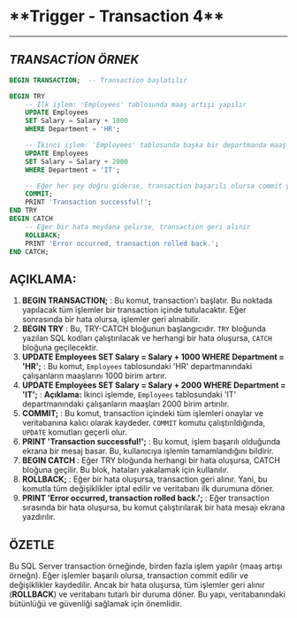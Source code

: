 # \***\*Trigger - Transaction 4\*\***

---

## **_TRANSACTİON ÖRNEK_**

```sql
BEGIN TRANSACTION;  -- Transaction başlatılır

BEGIN TRY
    -- İlk işlem: 'Employees' tablosunda maaş artışı yapılır
    UPDATE Employees
    SET Salary = Salary + 1000
    WHERE Department = 'HR';

    -- İkinci işlem: 'Employees' tablosunda başka bir departmanda maaş artışı yapılır
    UPDATE Employees
    SET Salary = Salary + 2000
    WHERE Department = 'IT';

    -- Eğer her şey doğru giderse, transaction başarılı olursa commit yapılır
    COMMIT;
    PRINT 'Transaction successful!';
END TRY
BEGIN CATCH
    -- Eğer bir hata meydana gelirse, transaction geri alınır
    ROLLBACK;
    PRINT 'Error occurred, transaction rolled back.';
END CATCH;

```

## AÇIKLAMA:

1. **BEGIN TRANSACTION;** : Bu komut, transaction'ı başlatır. Bu noktada yapılacak tüm işlemler bir transaction içinde tutulacaktır. Eğer sonrasında bir hata olursa, işlemler geri alınabilir.
2. **BEGIN TRY** : Bu, TRY-CATCH bloğunun başlangıcıdır. `TRY` bloğunda yazılan SQL kodları çalıştırılacak ve herhangi bir hata oluşursa, `CATCH` bloğuna geçilecektir.
3. **UPDATE Employees SET Salary = Salary + 1000 WHERE Department = 'HR';** : Bu komut, `Employees` tablosundaki 'HR' departmanındaki çalışanların maaşlarını 1000 birim artırır.
4. **UPDATE Employees SET Salary = Salary + 2000 WHERE Department = 'IT';** : **Açıklama:** İkinci işlemde, `Employees` tablosundaki 'IT' departmanındaki çalışanların maaşları 2000 birim artırılır.
5. **COMMIT;** : Bu komut, transaction içindeki tüm işlemleri onaylar ve veritabanına kalıcı olarak kaydeder. `COMMIT` komutu çalıştırıldığında, `UPDATE` komutları geçerli olur.
6. **PRINT 'Transaction successful!';** : Bu komut, işlem başarılı olduğunda ekrana bir mesaj basar. Bu, kullanıcıya işlemin tamamlandığını bildirir.
7. **BEGIN CATCH** : Eğer TRY bloğunda herhangi bir hata oluşursa, CATCH bloğuna geçilir. Bu blok, hataları yakalamak için kullanılır.
8. **ROLLBACK;** : Eğer bir hata oluşursa, transaction geri alınır. Yani, bu komutla tüm değişiklikler iptal edilir ve veritabanı ilk durumuna döner.
9. **PRINT 'Error occurred, transaction rolled back.';** : Eğer transaction sırasında bir hata oluşursa, bu komut çalıştırılarak bir hata mesajı ekrana yazdırılır.

## **ÖZETLE**

Bu SQL Server transaction örneğinde, birden fazla işlem yapılır (maaş artışı örneğn). Eğer işlemler başarılı olursa, transaction commit edilir ve değişiklikler kaydedilir. Ancak bir hata oluşursa, tüm işlemler geri alınır (**ROLLBACK**) ve veritabanı tutarlı bir duruma döner. Bu yapı, veritabanındaki bütünlüğü ve güvenliği sağlamak için önemlidir.
